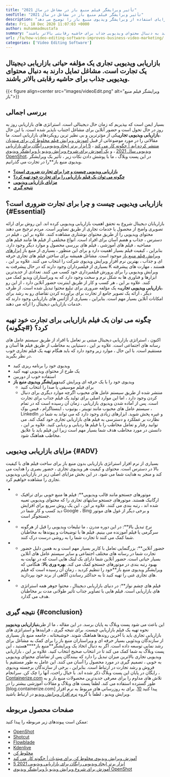 ```yaml
---
title: "تأثیر ویرایشگر فیلم منبع باز در مشاغل در سال 2021" 
seoTitle: "تأثیر ویرایشگر فیلم منبع باز در مشاغل در سال 2021" 
description: "با راه اندازی یک کمپین ویدیویی قدرتمند ، ترافیک ارگانیک تجارت خود را تقویت کنید. این پست وبلاگ مزایای استفاده از ویرایشگر ویدیوی منبع باز را توضیح می دهد." 
date: Fri, 18 Dec 2020 11:07:03 +0000
author: muhammadmustafa
summary: "بازاریابی ویدیویی تجاری یک مؤلفه حیاتی بازاریابی دیجیتال یک تجارت است. مشاغل تمایل دارند به دنبال محتوای ویدیویی جذاب برای حاشیه رقابتی بالاتر باشند." 
url: /fa/how-video-editing-software-improves-business-video-marketing/
categories: ['Video Editing Software']
---
```


## بازاریابی ویدیویی تجاری یک مؤلفه حیاتی بازاریابی دیجیتال یک تجارت است. مشاغل تمایل دارند به دنبال محتوای ویدیویی جذاب برای حاشیه رقابتی بالاتر باشند.

{{< figure align=center src="images/videoEdit.png" alt="ویرایشگر فیلم منبع باز">}}


## بررسی اجمالی
بسیار ایمن است که بپذیریم که زمان حال دیجیتالی است. استراتژی های بازاریابی روز به روز در حال تحول است و حضور آنلاین برای مشاغل اجتناب ناپذیر شده است. با این حال ،**بازاریابی ویدیویی تجاری**یکی از مؤثرترین و بی نظیر ترین رویکردهای بازاریابی است. ما مقالاتی را در مورد موضوعاتی از قبیل [آموزش ویرایش فیلم مخلوط کن برای مبتدیان منتشر کرده ایم | چگونه کار می کند][2] ، [5 ابزار برتر ایجاد ویدیویی رایگان برای بازاریابی ویدیویی سال 2021][3] ، و [یک آموزش برای شروع ویرایش ویدیو با ویرایشگر ویدیوی OpenShot][4]. در این پست وبلاگ ، ما با پوشش دادن نکات زیر ، تأثیر یک ویرایشگر ویدیوی منبع باز**را در تجارت می گذرانیم.
* **[بازاریابی ویدیویی چیست و چرا برای تجارت ضروری است؟][5]**
* **[چگونه می توان یک فیلم بازاریابی را برای تجارت خود تهیه کرد؟][6]**
* **[مزایای بازاریابی ویدیویی][7]**
* **[نتیجه گیری][8]**

## بازاریابی ویدیویی چیست و چرا برای تجارت ضروری است؟   {#Essential}
بازاریابان دیجیتال شروع به تحقق اهمیت بازاریابی ویدیویی کرده اند. این روش برای ارائه تصویری واضح از محصول یا خدمات تجاری از طریق تصاویر است. مردم ترجیح می دهند محتوای ویدیویی را از طریق محتوای نوشتاری مشاهده کنند. علاوه بر این ، فیلم در دسترس ، جذاب و هضم آسان برای افراد است. انواع مختلفی از فیلم ها مانند فیلم های مصاحبه ، فیلم های آموزشی ، فیلم های بررسی محصول و موارد دیگر وجود دارد. بنابراین ، کیفیت فیلم بسیار اهمیت دارد و برای این منظور ، بسیاری از منبع باز [ابزارهای ویرایش فیلم منبع باز][1] موجود است. مشاغل همیشه برای ساختن فیلم های تجاری حرفه ای و جذاب ، بهترین نرم افزار ویرایش ویدیوی شرکت را انتخاب می کنند.
علاوه بر این ، بسیاری از فیلمبرداران وجود دارند که در حال پیشرفت به K هستند ، مهارت های پیشرفته ویرایش ویدیویی را برای پرورش فیلمبرداری خود کسب می کنند. تعدادی از جدیدترین ابزارها و فناوری ها به شکل نرم و سخت وجود دارد که به ویراستاران ویدیو کمک می کنند. علاوه بر این ، هر کسب و کار از طریق اینترنت حضور آنلاین دارد ، از این رو ،**بازاریابی ویدیویی تجاری**به یک مؤلفه ضروری برای تبلیغ محتوا تبدیل شده است. از طرف دیگر ، ارائه یک تصویر جامع از تجارت برای برآورده کردن تقاضای رو به رشد برای امکانات آنلاین بسیار مهم است. بنابراین ، بسیاری از آژانس های بازاریابی وجود دارند که خدمات بازاریابی دیجیتال را ارائه می دهند.

## چگونه می توان یک فیلم بازاریابی برای تجارت خود تهیه کرد؟   {#چگونه}
اکنون ، استراتژی بازاریابی دیجیتال مبتنی بر تعامل با افراد از طریق سیستم عامل های رسانه های اجتماعی است. علاوه بر این ، دستیابی به مخاطب از طریق فیلم ها آسان و مستقیم است. با این حال ، موارد زیر وجود دارد که باید هنگام تهیه یک فیلم تجاری خوب در نظر بگیرید.
  * ویدیوی خود را برنامه ریزی کنید
  * یک طرح از محتوای ویدیویی تهیه کنید
  * استفاده خوب از دوربین
* ویدیوی خود را با یک حرفه ای ویرایش کنید**ویرایشگر ویدیوی منبع باز**
  * برای فیلم موسیقی یا صدا را انتخاب کنید
  * منتشر شده از طریق سیستم عامل های محبوب
اگرچه موارد دیگری برای دنبال کردن وجود دارد ، اما این موارد اصلی برای تولید یک فیلم جذاب برای تجارت است. پس از آماده شدن ویدیوی بازاریابی ، زمان آن رسیده است که در تمام سیستم عامل های محبوب مانند توییتر ، یوتیوب ، اینستاگرام ، فیس بوک ، LinkedIn و غیره پخش شوید. ابزارهای زیادی وجود دارد که می تواند به شما در نظارت بر عملکرد و دسترسی به فیلم های بازاریابی تجاری خود کمک کند. می توانید رفتار و تعامل مخاطب را با فیلم ها ردیابی و ردیابی کنید. علاوه بر این ، دانستن در مورد مخاطب هدف شما بسیار مهم است زیرا این فیلم باید با علایق مخاطب هماهنگ شود.

## مزایای بازاریابی ویدیویی   {#ADV}
بسیاری از نرم افزار استراتژی بازاریابی بدون منبع باز برای ساخت فیلم های با کیفیت بالا در دسترس است. محتوای و کیفیت هر ویدیوی تجاری ، حضور بصری را هدایت می کند و منجر به هدایت شما می شود. در این بخش مزایای اصلی زیر در بازاریابی ویدیویی تجاری را مشاهده خواهیم کرد.
* * موتورهای جستجو مانند قالب ویدیویی**: فیلم ها منبع خوبی برای ترافیک ارگانیک هستند. موتورهای جستجو سایتهای تجاری را که محتوای ویدیویی تعبیه شده اند ، رتبه بندی می کنند. علاوه بر این ، این یک روش سریع برای افزایش دید کسب و کار شما در Google ، Bing و برخی دیگر از غول های موتور جستجوگر است.
* * نرخ تبدیل بالا**: در این دوره مدرن ، ما تبلیغات ویدیویی را قبل از هرگونه سرگرمی یا فیلم آموزنده می بینیم. فیلم ها با توضیحات و پیوندها به مخاطبان شما کمک می کنند تا تجارت شما را به روشی درست درک کنند.
* * حضور آنلاین**: بزرگنمایی تعامل با کاربر بسیار مهم است و به همین دلیل حضور تجارت شما در رسانه های مختلف اجتماعی و سایر سیستم عامل های آنلاین بسیار حیاتی است. حضور آنلاین شما دارای بک لینک هایی است که در نهایت به بهبود رتبه بندی در موتورهای جستجو کمک می کند.
****بهره وری بالا****: هنگامی که ویرایشگر ویدیوی منبع باز**خود را تنظیم کردید ، زمان آن رسیده است که فیلم های تجاری غنی را تهیه کنید تا به حداکثر رساندن آگاهی از برند خود بپردازید.
* * فیلم های چشم نواز**: در دنیای بازاریابی دیجیتال ، محتوا جوهر همه استراتژی های بازاریابی است. فیلم هایی با تصاویر جذاب تأثیر طولانی مدت بر مخاطبان هدف می گذارد.

## نتیجه گیری   {#conclusion}
این باعث می شود پست وبلاگ به پایان برسد. در این مقاله ، ما از طریق**بازاریابی ویدیویی**و نحوه تهیه یک فیلم بازاریابی چیست. برای نتیجه گیری ، فرایندها و استراتژی های بازاریابی تجاری باید با آخرین روندها هماهنگ شوند. خوشبختانه ، جامعه منبع باز بسیاری از سازندگان ویدئویی بسیار حرفه ای و ویراستاران منبع باز را برای کمک به مشاغل برای رشد نمایی توسعه داده است. اگر به دنبال اتخاذ یک ویرایشگر**منبع باز****هستید ، این پست وبلاگ به شما کمک می کند تا در انتخاب صحیح انتخاب کنید. علاوه بر این ، بازاریابی ویدیویی تجاری بالاترین میزان تبدیل را دارد که بینندگان پس از تماشای محتوای ویدیویی به خوبی ، تصمیم گیری در مورد محصول را آسان می کنند. این عامل به طور مستقیم با فروش و رشد تجارت در ارتباط است. بنابراین ، برخی از سازندگان برجسته ویدیوی رایگان در پایان این پست وبلاگ ذکر شده اند. با خیال راحت، آنها را چک کن.
سرانجام ، [Containerize.com][9] تلاش های مداوم را برای معرفی جدیدترین محصولات منبع باز و به طور گسترده استفاده می کند. لطفاً پست های وبلاگ و مقالات آموزشی بیشتر را در [blog.containerize.com] پیدا کنید [10]. برای به روزرسانی های مربوط به نرم افزار ویرایش ویدیو ، لطفاً با گروه [نرم افزار ویرایش ویدیو][1] در ارتباط باشید.

## صفحات محصول مربوطه
ممکن است پیوندهای زیر مربوطه را پیدا کنید:
  * [OpenShot][11]
  * [Shotcut][12]
  * [Flowblade][13]
  * [Kdenlive][14]
  * [مخلوط کن][15]
  * [آموزش ویرایش ویدیوی مخلوط کن برای مبتدیان | چگونه کار می کند][2]
  * [5 ابزار برتر ایجاد ویدیویی رایگان برای بازاریابی ویدیویی 2021][3]
  * [آموزش برای شروع ویرایش ویدیو با ویرایشگر ویدیوی OpenShot][4]

  
[1]: https://products.containerize.com/video-editing-software
[2]: https://blog.containerize.com/video-editing-software/blender-video-editing-tutorial-for-beginners/
[3]: https://blog.containerize.com/video-editing-software/top-5-open-source-video-editor-software-for-video-marketing/
[4]: https://blog.containerize.com/video-editing-software/openshot-video-editor-tutorial-for-beginners-open-source/
[5]: #essential
[6]: #how
[7]: #adv
[8]: #Conclusion
[9]: https://www.containerize.com/
[10]: https://blog.containerize.com/
[11]: https://products.containerize.com/video-editing-software/openshot
[12]: https://products.containerize.com/video-editing-software/shotcut
[13]: https://products.containerize.com/video-editing-software/flowblade
[14]: https://products.containerize.com/video-editing-software/kdenlive
[15]: https://products.containerize.com/video-editing-software/blender
